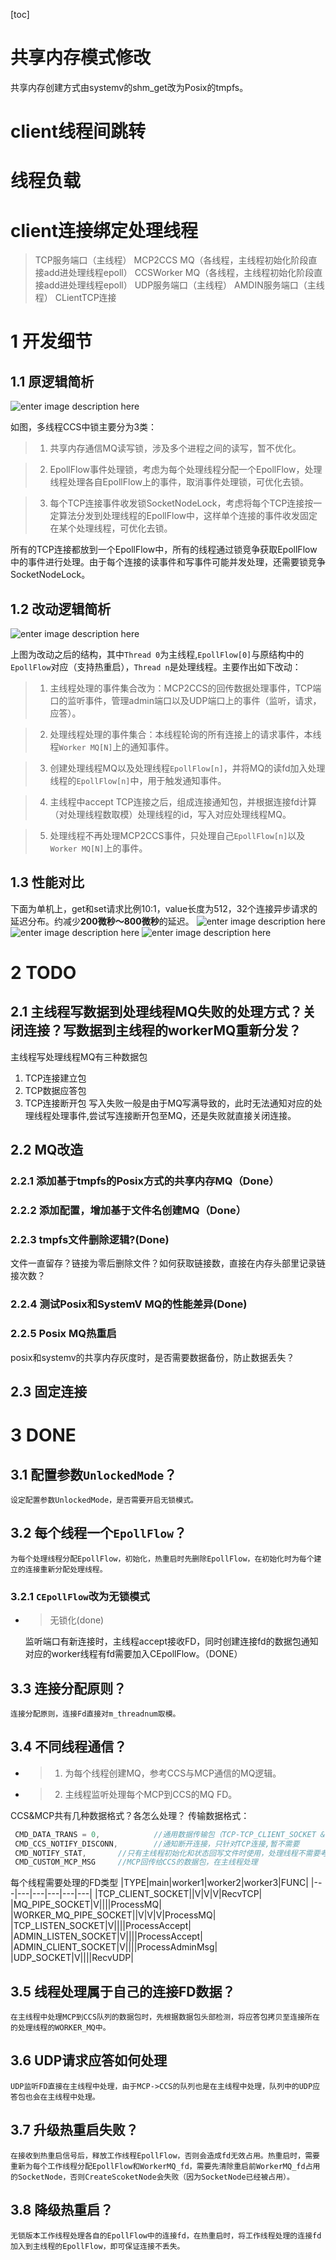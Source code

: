 [toc]


# 共享内存模式修改
共享内存创建方式由systemv的shm_get改为Posix的tmpfs。

# client线程间跳转

# 线程负载

# client连接绑定处理线程

> TCP服务端口（主线程）
> MCP2CCS MQ（各线程，主线程初始化阶段直接add进处理线程epoll）
> CCSWorker MQ（各线程，主线程初始化阶段直接add进处理线程epoll）
> UDP服务端口（主线程）
> AMDIN服务端口（主线程）
> CLientTCP连接

# 1 开发细节
## 1.1 原逻辑简析
![enter image description here](https://github.com/masterGGG/common/blob/master/mcp-%E5%8E%9F%E9%80%BB%E8%BE%91.jpg)
    
如图，多线程CCS中锁主要分为3类：
> 1. 共享内存通信MQ读写锁，涉及多个进程之间的读写，暂不优化。

> 2. EpollFlow事件处理锁，考虑为每个处理线程分配一个EpollFlow，处理线程处理各自EpollFlow上的事件，取消事件处理锁，可优化去锁。

> 3. 每个TCP连接事件收发锁SocketNodeLock，考虑将每个TCP连接按一定算法分发到处理线程的EpollFlow中，这样单个连接的事件收发固定在某个处理线程，可优化去锁。

所有的TCP连接都放到一个EpollFlow中，所有的线程通过锁竞争获取EpollFlow中的事件进行处理。由于每个连接的读事件和写事件可能并发处理，还需要锁竞争SocketNodeLock。

## 1.2 改动逻辑简析
![enter image description here](https://github.com/masterGGG/common/blob/master/mcp-更新逻辑.jpg)


上图为改动之后的结构，其中`Thread 0`为主线程,`EpollFlow[0]`与原结构中的`EpollFlow`对应（支持热重启），`Thread n`是处理线程。主要作出如下改动：
> 1. 主线程处理的事件集合改为：MCP2CCS的回传数据处理事件，TCP端口的监听事件，管理admin端口以及UDP端口上的事件（监听，请求，应答）。

> 2. 处理线程处理的事件集合：本线程轮询的所有连接上的请求事件，本线程`Worker MQ[N]`上的通知事件。

> 3. 创建处理线程MQ以及处理线程`EpollFlow[n]`，并将MQ的读fd加入处理线程的`EpollFlow[n]`中，用于触发通知事件。

> 4. 主线程中accept TCP连接之后，组成连接通知包，并根据连接fd计算（对处理线程数取模）处理线程的id，写入对应处理线程MQ。

> 5. 处理线程不再处理MCP2CCS事件，只处理自己`EpollFlow[n]`以及`Worker MQ[N]`上的事件。

## 1.3 性能对比
下面为单机上，get和set请求比例10:1，value长度为512，32个连接异步请求的延迟分布。约减少**200微秒～800微秒**的延迟。
![enter image description here](https://km.woa.com/gkm/api/img/cos-file-url?url=https%3A%2F%2Fkm-pro-1258638997.cos.ap-guangzhou.myqcloud.com%2Ffiles%2Fphotos%2Fpictures%2F202004%2F1587560207_80_w587_h190.png&is_redirect=1)
![enter image description here](https://km.woa.com/gkm/api/img/cos-file-url?url=https%3A%2F%2Fkm-pro-1258638997.cos.ap-guangzhou.myqcloud.com%2Ffiles%2Fphotos%2Fpictures%2F202004%2F1587560282_59_w586_h193.png&is_redirect=1)
![enter image description here](https://km.woa.com/gkm/api/img/cos-file-url?url=https%3A%2F%2Fkm-pro-1258638997.cos.ap-guangzhou.myqcloud.com%2Ffiles%2Fphotos%2Fpictures%2F202004%2F1587560306_96_w582_h191.png&is_redirect=1)

# 2 TODO
## 2.1 主线程写数据到处理线程MQ失败的处理方式？关闭连接？写数据到主线程的workerMQ重新分发？
主线程写处理线程MQ有三种数据包
1. TCP连接建立包
2. TCP数据应答包
3. TCP连接断开包
写入失败一般是由于MQ写满导致的，此时无法通知对应的处理线程处理事件,尝试写连接断开包至MQ，还是失败就直接关闭连接。

## 2.2 MQ改造
### 2.2.1 添加基于tmpfs的Posix方式的共享内存MQ（Done）
### 2.2.2 添加配置，增加基于文件名创建MQ（Done）
### 2.2.3 tmpfs文件删除逻辑?(Done)
文件一直留存？链接为零后删除文件？如何获取链接数，直接在内存头部里记录链接次数？
### 2.2.4 测试Posix和SystemV MQ的性能差异(Done)
### 2.2.5 Posix MQ热重启
posix和systemv的共享内存灰度时，是否需要数据备份，防止数据丢失？

## 2.3 固定连接

# 3 DONE
## 3.1 配置参数`UnlockedMode`？
    设定配置参数UnlockedMode，是否需要开启无锁模式。
## 3.2 每个线程一个`EpollFlow`？
    为每个处理线程分配EpollFlow，初始化，热重启时先删除EpollFlow，在初始化时为每个建立的连接重新分配处理线程。
### 3.2.1 `CEpollFlow`改为无锁模式
* > 无锁化(done)

    监听端口有新连接时，主线程accept接收FD，同时创建连接fd的数据包通知对应的worker线程有fd需要加入CEpollFlow。（DONE）
## 3.3 连接分配原则？
    连接分配原则，连接Fd直接对m_threadnum取模。
    
## 3.4 不同线程通信？
* > 1. 为每个线程创建MQ，参考CCS与MCP通信的MQ逻辑。
* > 2. 主线程监听处理每个MCP到CCS的MQ FD。

CCS&MCP共有几种数据格式？各怎么处理？
传输数据格式：
```cpp
 CMD_DATA_TRANS = 0,        	//通用数据传输包（TCP-TCP_CLIENT_SOCKET & UDP-UDP_SOCKET），TCP数据需要分发至处理线程进行回包
 CMD_CCS_NOTIFY_DISCONN,     	//通知断开连接，只针对TCP连接,暂不需要
 CMD_NOTIFY_STAT,		//只有主线程初始化和状态回写文件时使用，处理线程不需要考虑
 CMD_CUSTOM_MCP_MSG		//MCP回传给CCS的数据包，在主线程处理
```

每个线程需要处理的FD类型
|TYPE|main|worker1|worker2|worker3|FUNC|
|---|---|---|---|---|---|
|TCP_CLIENT_SOCKET||V|V|V|RecvTCP|
|MQ_PIPE_SOCKET|V||||ProcessMQ|
|WORKER_MQ_PIPE_SOCKET||V|V|V|ProcessMQ|
|TCP_LISTEN_SOCKET|V||||ProcessAccept|
|ADMIN_LISTEN_SOCKET|V||||ProcessAccept|
|ADMIN_CLIENT_SOCKET|V||||ProcessAdminMsg|
|UDP_SOCKET|V||||RecvUDP|

## 3.5 线程处理属于自己的连接FD数据？
    在主线程中处理MCP到CCS队列的数据包时，先根据数据包头部检测，将应答包拷贝至连接所在的处理线程的WORKER_MQ中。

## 3.6 UDP请求应答如何处理
    UDP监听FD直接在主线程中处理，由于MCP->CCS的队列也是在主线程中处理，队列中的UDP应答包也会在主线程中处理。

## 3.7 升级热重启失败？
    在接收到热重启信号后，释放工作线程EpollFlow，否则会造成fd无效占用。热重启时，需要重新为每个工作线程分配EpollFlow和WorkerMQ_fd，需要先清除重启前WorkerMQ_fd占用的SocketNode，否则CreateScoketNode会失败（因为SocketNode已经被占用）。

## 3.8 降级热重启？
    无锁版本工作线程处理各自的EpollFlow中的连接fd，在热重启时，将工作线程处理的连接fd加入到主线程的EpollFlow，即可保证连接不丢失。


